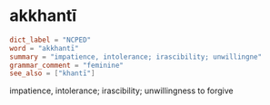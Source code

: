 # akkhantī

``` toml
dict_label = "NCPED"
word = "akkhantī"
summary = "impatience, intolerance; irascibility; unwillingne"
grammar_comment = "feminine"
see_also = ["khantī"]
```

impatience, intolerance; irascibility; unwillingness to forgive

